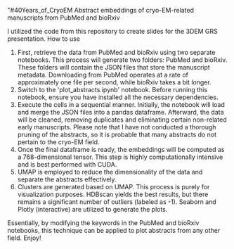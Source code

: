 "#40Years_of_CryoEM
Abstract embeddings of cryo-EM-related manuscripts from PubMed and bioRxiv

I utilized the code from this repository to create slides for the 3DEM GRS presentation.
How to use

1. First, retrieve the data from PubMed and bioRxiv using two separate notebooks. This process will generate two folders: PubMed and bioRxiv. These folders will contain the JSON files that store the manuscript metadata. Downloading from PubMed operates at a rate of approximately one file per second, while bioRxiv takes a bit longer.
2. Switch to the 'plot_abstracts.ipynb' notebook. Before running this notebook, ensure you have installed all the necessary dependencies.
3. Execute the cells in a sequential manner. Initially, the notebook will load and merge the JSON files into a pandas dataframe. Afterward, the data will be cleaned, removing duplicates and eliminating certain non-related early manuscripts. Please note that I have not conducted a thorough pruning of the abstracts, so it is probable that many abstracts do not pertain to the cryo-EM field.
4. Once the final dataframe is ready, the embeddings will be computed as a 768-dimensional tensor. This step is highly computationally intensive and is best performed with CUDA.
5. UMAP is employed to reduce the dimensionality of the data and separate the abstracts effectively.
6. Clusters are generated based on UMAP. This process is purely for visualization purposes. HDBscan yields the best results, but there remains a significant number of outliers (labeled as -1).
    Seaborn and Plotly (interactive) are utilized to generate the plots.

Essentially, by modifying the keywords in the PubMed and bioRxiv notebooks, this technique can be applied to plot abstracts from any other field. Enjoy!
